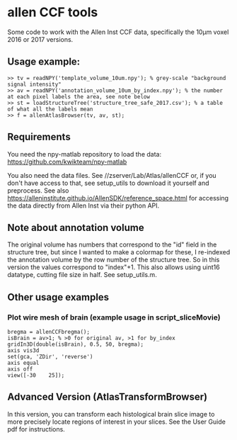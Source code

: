 # allen CCF tools

Some code to work with the Allen Inst CCF data, specifically the 10µm voxel 2016 or 2017 versions. 

## Usage example:
```
>> tv = readNPY('template_volume_10um.npy'); % grey-scale "background signal intensity"
>> av = readNPY('annotation_volume_10um_by_index.npy'); % the number at each pixel labels the area, see note below
>> st = loadStructureTree('structure_tree_safe_2017.csv'); % a table of what all the labels mean
>> f = allenAtlasBrowser(tv, av, st);
```

## Requirements
You need the npy-matlab repository to load the data: https://github.com/kwikteam/npy-matlab

You also need the data files. See //zserver/Lab/Atlas/allenCCF or, if you don't have access to that, see setup_utils to download it yourself and preprocess. See also https://alleninstitute.github.io/AllenSDK/reference_space.html for accessing the data directly from Allen Inst via their python API. 

## Note about annotation volume
The original volume has numbers that correspond to the "id" field in the structure tree, but since I wanted to make a colormap for these, I re-indexed the annotation volume by the row number of the structure tree. So in this version the values correspond to "index"+1. This also allows using uint16 datatype, cutting file size in half. See setup_utils.m.


## Other usage examples
### Plot wire mesh of brain (example usage in script_sliceMovie)
```
bregma = allenCCFbregma();
isBrain = av>1; % >0 for original av, >1 for by_index
gridIn3D(double(isBrain), 0.5, 50, bregma);
axis vis3d
set(gca, 'ZDir', 'reverse')
axis equal
axis off
view([-30    25]);
```

## Advanced Version (AtlasTransformBrowser)
In this version, you can transform each histological brain slice image to more precisely locate regions of interest in your slices. See the User Guide pdf for instructions.

















